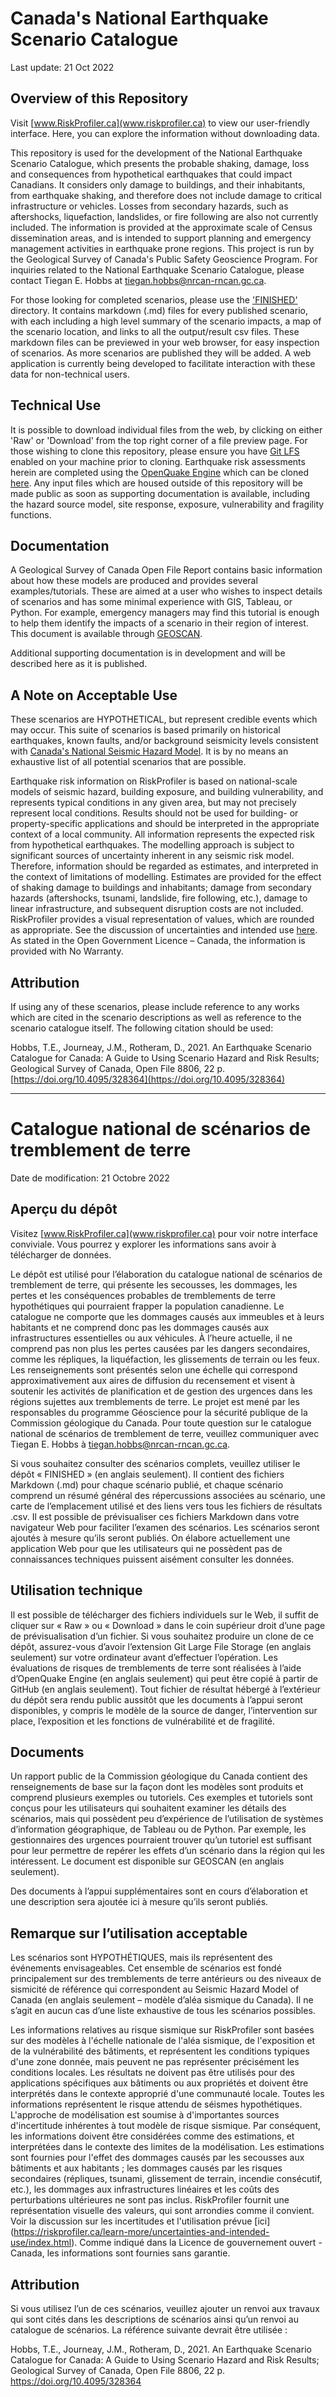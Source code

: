 # Canada's National Earthquake Scenario Catalogue

Last update: 21 Oct 2022

## Overview of this Repository

Visit [www.RiskProfiler.ca](www.riskprofiler.ca) to view our user-friendly interface. Here, you can explore the information without downloading data.

This repository is used for the development of the National Earthquake Scenario Catalogue, which presents the probable shaking, damage, loss and consequences from hypothetical earthquakes that could impact Canadians. It considers only damage to buildings, and their inhabitants, from earthquake shaking, and therefore does not include damage to critical infrastructure or vehicles. Losses from secondary hazards, such as aftershocks, liquefaction, landslides, or fire following are also not currently included. The information is provided at the approximate scale of Census dissemination areas, and is intended to support planning and emergency management activities in earthquake prone regions. This project is run by the Geological Survey of Canada's Public Safety Geoscience Program. For inquiries related to the National Earthquake Scenario Catalogue, please contact Tiegan E. Hobbs at tiegan.hobbs@nrcan-rncan.gc.ca. 

For those looking for completed scenarios, please use the ['FINISHED'](./FINISHED/) directory. It contains markdown (.md) files for every published scenario, with each including a high level summary of the scenario impacts, a map of the scenario location, and links to all the output/result csv files. These markdown files can be previewed in your web browser, for easy inspection of scenarios. As more scenarios are published they will be added. A web application is currently being developed to facilitate interaction with these data for non-technical users.

## Technical Use

It is possible to download individual files from the web, by clicking on either 'Raw' or 'Download' from the top right corner of a file preview page. For those wishing to clone this repository, please ensure you have [Git LFS](https://git-lfs.github.com/) enabled on your machine prior to cloning. Earthquake risk assessments herein are completed using the [OpenQuake Engine](https://www.globalquakemodel.org/openquake) which can be cloned [here](https://github.com/gem/oq-engine). Any input files which are housed outside of this repository will be made public as soon as supporting documentation is available, including the hazard source model, site response, exposure, vulnerability and fragility functions. 

## Documentation

A Geological Survey of Canada Open File Report contains basic information about how these models are produced and provides several examples/tutorials. These are aimed at a user who wishes to inspect details of scenarios and has some minimal experience with GIS, Tableau, or Python. For example, emergency managers may find this tutorial is enough to help them identify the impacts of a scenario in their region of interest. This document is available through [GEOSCAN](https://doi.org/10.4095/328364).

Additional supporting documentation is in development and will be described here as it is published.

## A Note on Acceptable Use

These scenarios are HYPOTHETICAL, but represent credible events which may occur. This suite of scenarios is based primarily on historical earthquakes, known faults, and/or background seismicity levels consistent with [Canada's National Seismic Hazard Model](https://doi.org/10.4095/327322). It is by no means an exhaustive list of all potential scenarios that are possible.

Earthquake risk information on RiskProfiler is based on national-scale models of seismic hazard, building exposure, and building vulnerability, and represents typical conditions in any given area, but may not precisely represent local conditions. Results should not be used for building- or property-specific applications and should be interpreted in the appropriate context of a local community. All information represents the expected risk from hypothetical earthquakes. The modelling approach is subject to significant sources of uncertainty inherent in any seismic risk model. Therefore, information should be regarded as estimates, and interpreted in the context of limitations of modelling. Estimates are provided for the effect of shaking damage to buildings and inhabitants; damage from secondary hazards (aftershocks, tsunami, landslide, fire following, etc.), damage to linear infrastructure, and subsequent disruption costs are not included. RiskProfiler provides a visual representation of values, which are rounded as appropriate. See the discussion of uncertainties and intended use [here](https://riskprofiler.ca/learn-more/uncertainties-and-intended-use/index.html). As stated in the Open Government Licence – Canada, the information is provided with No Warranty. 

## Attribution

If using any of these scenarios, please include reference to any works which are cited in the scenario descriptions as well as reference to the scenario catalogue itself. The following citation should be used:

Hobbs, T.E., Journeay, J.M., Rotheram, D., 2021. An Earthquake Scenario Catalogue for Canada: A Guide to Using Scenario Hazard and Risk Results; Geological Survey of Canada, Open File 8806, 22 p. [https://doi.org/10.4095/328364](https://doi.org/10.4095/328364)

---

# Catalogue national de scénarios de tremblement de terre

Date de modification: 21 Octobre 2022

## Aperçu du dépôt

Visitez [www.RiskProfiler.ca](www.riskprofiler.ca) pour voir notre interface conviviale. Vous pourrez y explorer les informations sans avoir à télécharger de données.

Le dépôt est utilisé pour l’élaboration du catalogue national de scénarios de tremblement de terre, qui présente les secousses, les dommages, les pertes et les conséquences probables de tremblements de terre hypothétiques qui pourraient frapper la population canadienne. Le catalogue ne comporte que les dommages causés aux immeubles et à leurs habitants et ne comprend donc pas les dommages causés aux infrastructures essentielles ou aux véhicules. À l’heure actuelle, il ne comprend pas non plus les pertes causées par les dangers secondaires, comme les répliques, la liquéfaction, les glissements de terrain ou les feux. Les renseignements sont présentés selon une échelle qui correspond approximativement aux aires de diffusion du recensement et visent à soutenir les activités de planification et de gestion des urgences dans les régions sujettes aux tremblements de terre. Le projet est mené par les responsables du programme Géoscience pour la sécurité publique de la Commission géologique du Canada. Pour toute question sur le catalogue national de scénarios de tremblement de terre, veuillez communiquer avec Tiegan E. Hobbs à tiegan.hobbs@nrcan-rncan.gc.ca.

Si vous souhaitez consulter des scénarios complets, veuillez utiliser le dépôt « FINISHED » (en anglais seulement). Il contient des fichiers Markdown (.md) pour chaque scénario publié, et chaque scénario comprend un résumé général des répercussions associées au scénario, une carte de l’emplacement utilisé et des liens vers tous les fichiers de résultats .csv. Il est possible de prévisualiser ces fichiers Markdown dans votre navigateur Web pour faciliter l’examen des scénarios. Les scénarios seront ajoutés à mesure qu’ils seront publiés. On élabore actuellement une application Web pour que les utilisateurs qui ne possèdent pas de connaissances techniques puissent aisément consulter les données.

## Utilisation technique

Il est possible de télécharger des fichiers individuels sur le Web, il suffit de cliquer sur « Raw » ou « Download » dans le coin supérieur droit d’une page de prévisualisation d’un fichier. Si vous souhaitez produire un clone de ce dépôt, assurez-vous d’avoir l’extension Git Large File Storage (en anglais seulement) sur votre ordinateur avant d’effectuer l’opération. Les évaluations de risques de tremblements de terre sont réalisées à l’aide d’OpenQuake Engine (en anglais seulement) qui peut être copié à partir de GitHub (en anglais seulement). Tout fichier de résultat hébergé à l’extérieur du dépôt sera rendu public aussitôt que les documents à l’appui seront disponibles, y compris le modèle de la source de danger, l’intervention sur place, l’exposition et les fonctions de vulnérabilité et de fragilité.

## Documents

Un rapport public de la Commission géologique du Canada contient des renseignements de base sur la façon dont les modèles sont produits et comprend plusieurs exemples ou tutoriels. Ces exemples et tutoriels sont conçus pour les utilisateurs qui souhaitent examiner les détails des scénarios, mais qui possèdent peu d’expérience de l’utilisation de systèmes d’information géographique, de Tableau ou de Python. Par exemple, les gestionnaires des urgences pourraient trouver qu’un tutoriel est suffisant pour leur permettre de repérer les effets d’un scénario dans la région qui les intéressent. Le document est disponible sur GEOSCAN (en anglais seulement).

Des documents à l’appui supplémentaires sont en cours d’élaboration et une description sera ajoutée ici à mesure qu’ils seront publiés.

## Remarque sur l’utilisation acceptable

Les scénarios sont HYPOTHÉTIQUES, mais ils représentent des événements envisageables. Cet ensemble de scénarios est fondé principalement sur des tremblements de terre antérieurs ou des niveaux de sismicité de référence qui correspondent au Seismic Hazard Model of Canada (en anglais seulement – modèle d’aléa sismique du Canada). Il ne s’agit en aucun cas d’une liste exhaustive de tous les scénarios possibles. 

Les informations relatives au risque sismique sur RiskProfiler sont basées sur des modèles à l'échelle nationale de l'aléa sismique, de l'exposition et de la vulnérabilité des bâtiments, et représentent les conditions typiques d'une zone donnée, mais peuvent ne pas représenter précisément les conditions locales. Les résultats ne doivent pas être utilisés pour des applications spécifiques aux bâtiments ou aux propriétés et doivent être interprétés dans le contexte approprié d'une communauté locale. Toutes les informations représentent le risque attendu de séismes hypothétiques. L'approche de modélisation est soumise à d'importantes sources d'incertitude inhérentes à tout modèle de risque sismique. Par conséquent, les informations doivent être considérées comme des estimations, et interprétées dans le contexte des limites de la modélisation. Les estimations sont fournies pour l'effet des dommages causés par les secousses aux bâtiments et aux habitants ; les dommages causés par les risques secondaires (répliques, tsunami, glissement de terrain, incendie consécutif, etc.), les dommages aux infrastructures linéaires et les coûts des perturbations ultérieures ne sont pas inclus. RiskProfiler fournit une représentation visuelle des valeurs, qui sont arrondies comme il convient. Voir la discussion sur les incertitudes et l'utilisation prévue [ici] (https://riskprofiler.ca/learn-more/uncertainties-and-intended-use/index.html). Comme indiqué dans la Licence de gouvernement ouvert - Canada, les informations sont fournies sans garantie. 

## Attribution

Si vous utilisez l’un de ces scénarios, veuillez ajouter un renvoi aux travaux qui sont cités dans les descriptions de scénarios ainsi qu’un renvoi au catalogue de scénarios. La référence suivante devrait être utilisée :

Hobbs, T.E., Journeay, J.M., Rotheram, D., 2021. An Earthquake Scenario Catalogue for Canada: A Guide to Using Scenario Hazard and Risk Results; Geological Survey of Canada, Open File 8806, 22 p. https://doi.org/10.4095/328364
